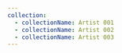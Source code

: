 ```yaml
---
collection:
  - collectionName: Artist 001
  - collectionName: Artist 002
  - collectionName: Artist 003
---
```

